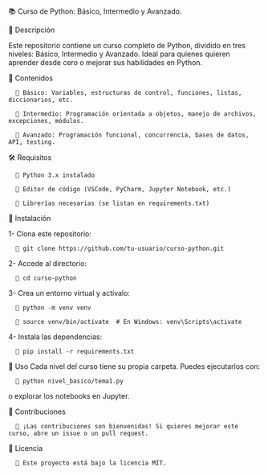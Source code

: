 📚 Curso de Python: Básico, Intermedio y Avanzado.

🚀 Descripción

  Este repositorio contiene un curso completo de Python, dividido en tres niveles: Básico, Intermedio y Avanzado. Ideal para quienes quieren aprender desde cero o mejorar sus habilidades en Python.

📂 Contenidos

      🔹 Básico: Variables, estructuras de control, funciones, listas, diccionarios, etc.
  
      🔹 Intermedio: Programación orientada a objetos, manejo de archivos, excepciones, módulos.
  
      🔹 Avanzado: Programación funcional, concurrencia, bases de datos, API, testing.

🛠️ Requisitos

      🔹 Python 3.x instalado
  
      🔹 Editor de código (VSCode, PyCharm, Jupyter Notebook, etc.)
  
      🔹 Librerías necesarias (se listan en requirements.txt)

🚀 Instalación

1- Clona este repositorio:

      🔹 git clone https://github.com/tu-usuario/curso-python.git
  
2- Accede al directorio:

      🔹 cd curso-python
  
3- Crea un entorno virtual y actívalo:

      🔹 python -m venv venv
      
      🔹 source venv/bin/activate  # En Windows: venv\Scripts\activate
  
4- Instala las dependencias:

      🔹 pip install -r requirements.txt
  
📖 Uso
Cada nivel del curso tiene su propia carpeta. Puedes ejecutarlos con:

      🔹 python nivel_basico/tema1.py
  
o explorar los notebooks en Jupyter.

🤝 Contribuciones

      🔹 ¡Las contribuciones son bienvenidas! Si quieres mejorar este curso, abre un issue o un pull request.

📜 Licencia

      🔹 Este proyecto está bajo la licencia MIT.
